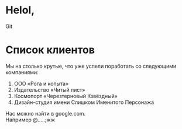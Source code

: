 # Helol, 
Git 
# Список клиентов
Мы на столько крутые, что уже успели поработать со следующими компаниями:
1.  ООО «Рога и копыта»
1.  Издательство «Читый лист»
1.  Космопорт «Черезтерновый Кзвёздный»
1.  Дизайн-студия имени Слишком Именитого Персонажа 
  
  Нас можно найти в google.com.   
  Например @.....;жж
